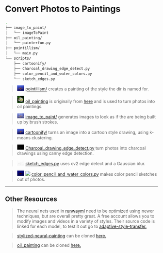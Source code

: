 # Convert Photos to Paintings #

```sh
.
├── image_to_paint/
│   └── imageToPaint
├── oil_painting/
│   └── painterfun.py
├── pointillism/
│   └── main.py
└── scripts/
    ├── cartoonify/
    ├── Charcoal_drawing_edge_detect.py
    ├── color_pencil_and_water_colors.py
    └── sketch_edges.py
```

> <img src="../../figs/paintings/IMG_3477_1_drawing.jpg" width="5%"> [pointillism/](./pointillism/) creates a painting of the style the dir is named for.

> <img src="../../figs/paintings/flower_oilpainted.jpg" width="5%"> [oil_painting](./oil_painting/) is originally from [here](https://github.com/ctmakro/opencv_playground) and is used to turn photos into oil paintings.

> <img src="../../figs/paintings/IMG_3477_1_image_to_paint.jpg" width="5%"> [image_to_paint/](./image_to_paint/) generates images to look as if the are being built up by brush strokes.

> <img src="../../figs/paintings/IMG_3477_1_cartoonified.png" width="5%"> [cartoonify/](./scripts/cartoonify/) turns an image into a cartoon style drawing, using k-means clustering.

> <img src="../../figs/paintings/IMG_3477_1_charcoal.jpg" width="5%"> [Charcoal_drawing_edge_detect.py](./scripts/Charcoal_drawing_edge_detect.py) turn photos into charcoal drawings using canny edge detection.

> <img src="../../figs/paintings/IMG_3477_1_sketch_edges.jpg" width="5%"> [sketch_edges.py](./scripts/sketch_edges.py) uses cv2 edge detect and a Gaussian blur.

> <img src="../../figs/paintings/IMG_3477_1_color_pencil_color.png" width="5%"> <img src="../figs/paintings/IMG_3477_1_water_color_painting.png" width="5%"> [color_pencil_and_water_colors.py](./scripts/color_pencil_and_water_colors.py) makes color pencil sketches out of photos.

----
## Other Resources ##

> The neural nets used in [runwayml](https://app.runwayml.com/) need to be optimized using newer techniques, but are overall pretty great.  A free account allows you to modify images and videos in a variety of styles.  Their source code is linked for each model, to test it out go to [adaptive-style-transfer.](https://github.com/CompVis/adaptive-style-transfer)


> [stylized-neural-painting](https://github.com/jiupinjia/stylized-neural-painting) can be cloned [here.](https://github.com/jiupinjia/stylized-neural-painting)

> [oil_painting](https://github.com/ctmakro/opencv_playground) can be cloned [here.](https://github.com/ctmakro/opencv_playground)
